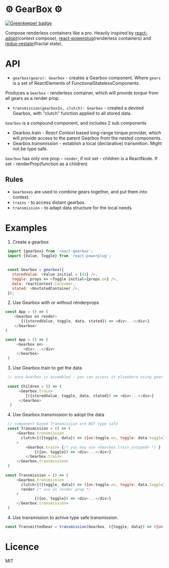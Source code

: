 ⚙️ GearBox ⚙️
=======

[![Greenkeeper badge](https://badges.greenkeeper.io/theKashey/react-gearbox.svg)](https://greenkeeper.io/)

Compose renderless containers like a pro. 
Heavily inspired by [react-adopt](https://github.com/pedronauck/react-adopt)(context compose),
 [react-powerplug](https://github.com/renatorib/react-powerplug)(renderless containers)
 and [redux-restate](https://github.com/theKashey/restate)(fractal state).

# API

* `gearbox(gears): Gearbox` - creates a Gearbox component. Where `gears` is a set of ReactElements of FunctionalStatelessComponents.

Produces a `Gearbox` - renderless container, which will provide _torque_ from all gears as a render prop.

* `transmission(gearboxIn, clutch): Gearbox` - created a devired Gearbox, with "clutch" function applied to all stored data. 

`Gearbox` is a compound component, and includes 2 sub components
* Gearbox.train - _React Context_ based long-range torque provider, which will provide access to the parent Gearbox from the nested components.
* Gearbox.transmission - establish a local (declarative) transmition. Might not be type safe.

`Gearbox` has only one prop - `render`, if not set - children is a ReactNode. If set - renderProp(function as a children)
 
## Rules
 - `Gearboxes` are used to combine gears together, and put them into context.
 - `trains` - to access distant gearbox.
 - `transmission` - to adapt data structure for the local needs.
 
# Examples

1. Create a gearbox  
```js
 import {gearbox} from 'react-gearbox';
 import {Value, Toggle} from 'react-powerplug';
 
 
 const Gearbox = gearbox({
   storedValue: <Value initial = {42} />,
   toggle: props => <Toggle initial={props.on} />,
   data: reactContext.Consumer,
   stated: <UnstatedContainer />,
 }); 
```

2. Use Gearbox with or without renderprops 
 ```js
 const App = () => (
     <Gearbox on render>
        {({storedValue, toggle, data, stated}) => <div>...</div>}
     </Gearbox>
 )
 
 const App = () => (
      <Gearbox on>
         <div>...</div>
      </Gearbox>
  )
 ```
3. Use Gearbox.train to get the data
```js 
 // once Gearbox is assembled - you can access it elsewhere using gear trains
 
 const Children = () => (
      <Gearbox.train>
         {({storedValue, toggle, data, stated}) => <div>...</div>}
      </Gearbox>
  )
```

4. Use Gearbox.transmission to adopt the data   
```js  
 // component based Transmission are NOT type safe
 const Transmission = () => (
     <Gearbox.transmission 
       clutch={({toggle, data}) => ({on:toggle.on, toggle: data.toggle})}
     >
         <Gearbox.train> {/* you may use <Gearbox.train_untyped> */ }
             {({on, toggle}) => <div>...</div>}
         </Gearbox.train>
     </Gearbox.transmission>
 )
 
const Transmission = () => (
     <Gearbox.transmission 
       clutch={({toggle, data}) => ({on:toggle.on, toggle: data.toggle})}
       render /* use as render prop */
     >         
             {({on, toggle}) => <div>...</div>}
     </Gearbox.transmission>
 )
```

4. Use transmission to achive type safe transmission.
```js
const TransmittedGear = transmission(Gearbox, ({toggle, data}) => ({on:toggle.on, toggle: data.toggle}));
```
  
# Licence
 MIT
  
